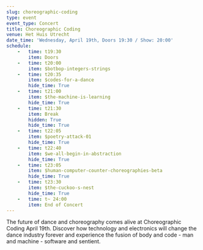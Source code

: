 ```yaml
---
slug: choreographic-coding
type: event
event_type: Concert
title: Choreographic Coding
venue: Het Huis Utrecht
date_time: 'Wednesday, April 19th, Doors 19:30 / Show: 20:00'
schedule:
    -   time: t19:30
        item: Doors
    -   time: t20:00
        item: $botbop-integers-strings
    -   time: t20:35
        item: $codes-for-a-dance
        hide_time: True
    -   time: t21:00
        item: $the-machine-is-learning
        hide_time: True
    -   time: t21:30
        item: Break
        hidden: True
        hide_time: True
    -   time: t22:05
        item: $poetry-attack-01
        hide_time: True
    -   time: t22:40
        item: $we-all-begin-in-abstraction
        hide_time: True
    -   time: t23:05
        item: $human-computer-counter-choreographies-beta
        hide_time: True
    -   time: t23:30
        item: $the-cuckoo-s-nest
        hide_time: True
    -   time: t~ 24:00
        item: End of Concert
---
```


The future of dance and choreography comes alive at Choreographic Coding April 19th. Discover how technology and electronics will change the dance industry forever and experience the fusion of body and code - man and machine - software and sentient.